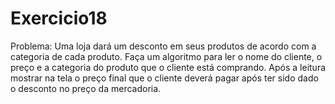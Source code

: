 # Exercicio18
Problema: Uma loja dará um desconto em seus produtos de acordo com a categoria de cada produto. Faça um algoritmo para ler o nome do cliente, o preço e a categoria do produto que o cliente está comprando. Após a leitura mostrar na tela o preço final que o cliente deverá pagar após ter sido dado o desconto no preço da mercadoria.
